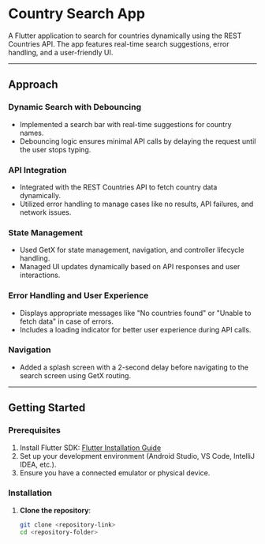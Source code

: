 # Country Search App

A Flutter application to search for countries dynamically using the REST Countries API. The app features real-time search suggestions, error handling, and a user-friendly UI.

---

## Approach

### Dynamic Search with Debouncing
- Implemented a search bar with real-time suggestions for country names.
- Debouncing logic ensures minimal API calls by delaying the request until the user stops typing.

### API Integration
- Integrated with the REST Countries API to fetch country data dynamically.
- Utilized error handling to manage cases like no results, API failures, and network issues.

### State Management
- Used GetX for state management, navigation, and controller lifecycle handling.
- Managed UI updates dynamically based on API responses and user interactions.

### Error Handling and User Experience
- Displays appropriate messages like "No countries found" or "Unable to fetch data" in case of errors.
- Includes a loading indicator for better user experience during API calls.

### Navigation
- Added a splash screen with a 2-second delay before navigating to the search screen using GetX routing.

---

## Getting Started

### Prerequisites
1. Install Flutter SDK: [Flutter Installation Guide](https://flutter.dev/docs/get-started/install)
2. Set up your development environment (Android Studio, VS Code, IntelliJ IDEA, etc.).
3. Ensure you have a connected emulator or physical device.

### Installation
1. **Clone the repository**:
   ```bash
   git clone <repository-link>
   cd <repository-folder>
